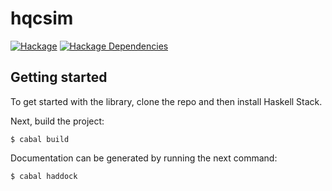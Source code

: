 # hqcsim

[![Hackage][hackage-badge]][hackage]
[![Hackage Dependencies][hackage-deps-badge]][hackage-deps]

## Getting started

To get started with the library, clone the repo and then install Haskell Stack.

Next, build the project:

```
$ cabal build

```
Documentation can be generated by running the next command:

```
$ cabal haddock

```

[hackage]:       <https://hackage.haskell.org/package/hqcsim>
[hackage-badge]: <https://img.shields.io/hackage/v/hqcsim.svg>
[hackage-deps-badge]: <https://img.shields.io/hackage-deps/v/hqcsim.svg>
[hackage-deps]: <http://packdeps.haskellers.com/feed?needle=hqcsim>

